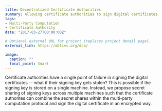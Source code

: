 ```yaml
---
title: Decentralized Certificate Authorities
summary: Allowing certificate authorities to sign digital certificates in a secure and distributed way.
tags:
- Multi-Party Computation
- Certificate Authority
date: "2017-03-27T00:00:00Z"

# Optional external URL for project (replaces project detail page).
external_link: https://oblivc.org/dca/

image:
  caption: ""
  focal_point: Smart
---
```

Certificate authorities have a single point of failure in signing the digital certificates -- what if their signing key gets stolen? This is possible if the signing key is stored on a single machine. Instead, we propose secret sharing of signing keys across multiple machines such that the certificate authorites can combine the secret shares within the multi-party computation protocol and sign the digital certificate in an encrypted way.  